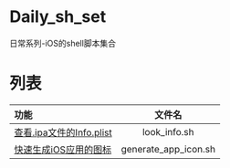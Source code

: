 # Daily_sh_set
日常系列-iOS的shell脚本集合

# 列表

|功能|文件名|
|:--|:-:|
|[查看.ipa文件的Info.plist](https://ishepherdminer.github.io/2016/11/30/查看.ipa文件的Info.plist/) | look_info.sh |
|[快速生成iOS应用的图标](https://github.com/ishepherdMiner/Daily_sh_set)|generate_app_icon.sh|


